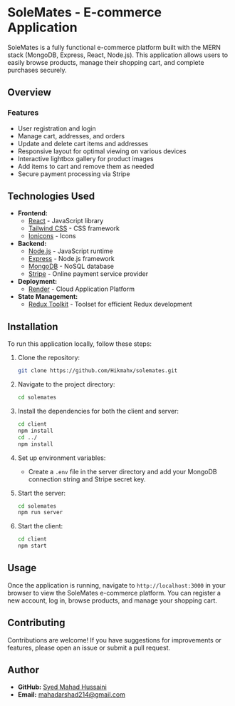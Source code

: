 # SoleMates - E-commerce Application

SoleMates is a fully functional e-commerce platform built with the MERN stack (MongoDB, Express, React, Node.js). This application allows users to easily browse products, manage their shopping cart, and complete purchases securely.

## Overview

### Features

- User registration and login
- Manage cart, addresses, and orders
- Update and delete cart items and addresses
- Responsive layout for optimal viewing on various devices
- Interactive lightbox gallery for product images
- Add items to cart and remove them as needed
- Secure payment processing via Stripe

## Technologies Used

- **Frontend:**
  - [React](https://reactjs.org/) - JavaScript library
  - [Tailwind CSS](https://tailwindcss.com/) - CSS framework
  - [Ionicons](https://ionicons.com) - Icons
- **Backend:**
  - [Node.js](https://nodejs.org/) - JavaScript runtime
  - [Express](https://expressjs.com/) - Node.js framework
  - [MongoDB](https://www.mongodb.com/) - NoSQL database
  - [Stripe](http://stripe.com/) - Online payment service provider
- **Deployment:**
  - [Render](https://render.com/) - Cloud Application Platform
- **State Management:**
  - [Redux Toolkit](https://redux-toolkit.js.org/) - Toolset for efficient Redux development

## Installation

To run this application locally, follow these steps:

1. Clone the repository:
   ```bash
   git clone https://github.com/Hikmahx/solemates.git
   ```
2. Navigate to the project directory:
   ```bash
   cd solemates
   ```
3. Install the dependencies for both the client and server:
   ```bash
   cd client
   npm install
   cd ../
   npm install
   ```

4. Set up environment variables:
   - Create a `.env` file in the server directory and add your MongoDB connection string and Stripe secret key.

5. Start the server:
   ```bash
   cd solemates
   npm run server
   ```

6. Start the client:
   ```bash
   cd client
   npm start
   ```

## Usage

Once the application is running, navigate to `http://localhost:3000` in your browser to view the SoleMates e-commerce platform. You can register a new account, log in, browse products, and manage your shopping cart.

## Contributing

Contributions are welcome! If you have suggestions for improvements or features, please open an issue or submit a pull request.

## Author

- **GitHub:** [Syed Mahad Hussaini](https://github.com/mahadhussaini)
- **Email:** [mahadarshad214@gmail.com](mailto:mahadarshad214@gmail.com)
